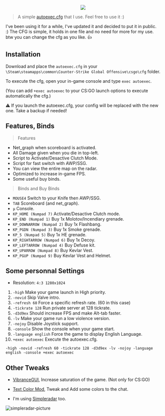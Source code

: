 <p align="center">
  <img src="https://forthebadge.com/images/badges/built-with-love.svg">
</p>

> A simple [autoexec.cfg](https://raw.githubusercontent.com/Lythed/basic-csgo-cfg/master/autoexec.cfg) that I use. Feel free to use it :)

I've been using it for a while, I've updated it and decided to put it in public. :)
The CFG is simple, it holds in one file and no need for more for my use. btw you can change the cfg as you like. 👍

## Installation

Download and place the `autoexec.cfg` in your `\Steam\steamapps\common\Counter-Strike Global Offensive\csgo\cfg` folder.

To execute the cfg, open your in-game console and type `exec autoexec`.

(You can add `+exec autoexec` to your CS:GO launch options to execute automatically the cfg.)

⚠️ If you launch the autoexec.cfg, your config will be replaced with the new one. Take a backup if needed!

## Features, Binds
> Features
* Net_graph when scoreboard is activated.
* All Damage given when you die in top-left.
* Script to Activate/Desactive Clutch Mode.
* Script for fast switch with AWP/SSG.
* You can view the entire map on the radar.
* Optimized to increase in-game FPS.
* Some useful buy binds.

> Binds and Buy Binds
* `MOUSE4` Switch to your Knife then AWP/SSG.
* `TAB` Scoreboard (and net_graph).
* `µ` Console.
* `KP_HOME (Numpad 7)` Activate/Desactive Clutch mode.
* `KP_END (Numpad 1)` Buy 1x Molotov/Incendiary grenade.
* `KP_DOWNARROW (Numpad 2)` Buy 1x Flashbang.
* `KP_PGDN (Numpad 3)` Buy 1x Smoke grenade.
* `KP_5 (Numpad 5)` Buy 1x HE grenade.
* `KP_RIGHTARROW (Numpad 6)` Buy 1x Decoy.
* `KP_LEFTARROW (Numpad 4)` Buy Defuse kit.
* `KP_UPARROW (Numpad 8)` Buy Kevlar Vest.
* `KP_PGUP (Numpad 9)` Buy Kevlar Vest and Helmet.

## Some personnal Settings
* Resolution: `4:3 1280x1024`

1. `-high` Make your game launch in High priority.
2. `-novid` Skip Valve intro.
3. `-refresh 60` Force a specific refresh rate. (60 in this case)
4. `-tickrate 128` Run private server at 128 tickrate.
5. `-d3d9ex` Should increase FPS and make Alt-tab faster.
6. `-lv` Make your game run a low violence version.
7. `-nojoy` Disable Joystick support.
8. `-console` Show the console when your game start.
9. `-language english` Force the game to display English Language.
11. `+exec autoexec` Execute the autoexec.cfg.

`-high -novid -refresh 60 -tickrate 128 -d3d9ex -lv -nojoy -language english -console +exec autoexec`

## Other Tweaks
* [VibranceGUI](https://vibrancegui.com/), Increase saturation of the game. (Not only for CS:GO)

* [Text Color Mod](https://bananagaming.tv/textcolormod.php), Tweak and Add some colors to the chat.

* I'm using [Simpleradar](http://www.simpleradar.com/) too.

![simpleradar-picture](https://i.imgur.com/GHQGqXQ.png)
